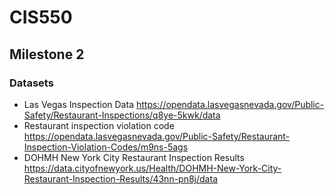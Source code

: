 # CIS550
## Milestone 2
### Datasets
- Las Vegas Inspection Data
https://opendata.lasvegasnevada.gov/Public-Safety/Restaurant-Inspections/q8ye-5kwk/data
- Restaurant inspection violation code
https://opendata.lasvegasnevada.gov/Public-Safety/Restaurant-Inspection-Violation-Codes/m9ns-5ags
- DOHMH New York City Restaurant Inspection Results
https://data.cityofnewyork.us/Health/DOHMH-New-York-City-Restaurant-Inspection-Results/43nn-pn8j/data
